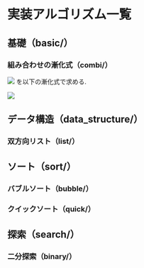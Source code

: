 # 実装アルゴリズム一覧

## 基礎（basic/）
### 組み合わせの漸化式（combi/）

<img src="https://user-images.githubusercontent.com/65803919/150450882-fd2ad717-cf44-41df-9797-151dd6585a2b.png"> を以下の漸化式で求める.

<img src="https://user-images.githubusercontent.com/65803919/150450933-4349a3e8-700e-4011-b99e-c97b3d8d2d59.png">

## データ構造（data_structure/）
### 双方向リスト（list/）

## ソート（sort/）
### バブルソート（bubble/）
### クイックソート（quick/）

## 探索（search/）
### 二分探索（binary/）
